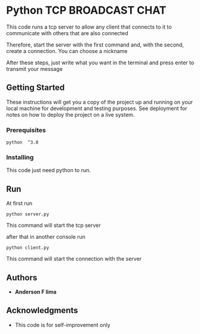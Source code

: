 # Python TCP BROADCAST CHAT

This code runs a tcp server to allow any client that connects to it to communicate with others that are also connected

Therefore, start the server with the first command and, with the second, create a connection.
You can choose a nickname

After these steps, just write what you want in the terminal and press enter to transmit your message

## Getting Started

These instructions will get you a copy of the project up and running on your local machine for development and testing purposes. See deployment for notes on how to deploy the project on a live system.

### Prerequisites

```
python  ^3.8
```

### Installing

This code just need python to run.

## Run

At first run 
```
python server.py
```

This command will start the tcp server

after that in another console run

```
python client.py
```

This command will start the connection with the server

## Authors

* **Anderson F lima**

## Acknowledgments

* This code is for self-improvement only